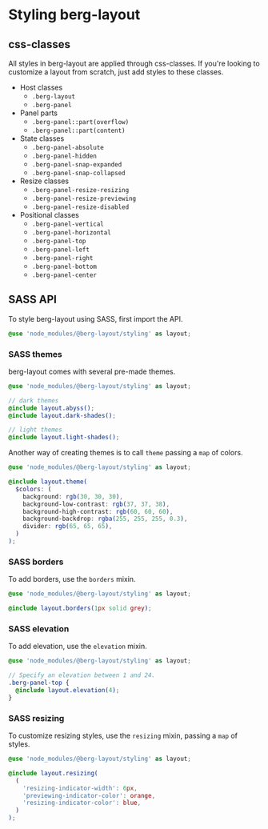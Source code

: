 # Styling berg-layout

## css-classes

All styles in berg-layout are applied through css-classes. If you're looking to customize a layout from scratch, just add styles to these classes.

- Host classes
  - `.berg-layout`
  - `.berg-panel`
- Panel parts
  - `.berg-panel::part(overflow)`
  - `.berg-panel::part(content)`
- State classes
  - `.berg-panel-absolute`
  - `.berg-panel-hidden`
  - `.berg-panel-snap-expanded`
  - `.berg-panel-snap-collapsed`
- Resize classes
  - `.berg-panel-resize-resizing`
  - `.berg-panel-resize-previewing`
  - `.berg-panel-resize-disabled`
- Positional classes
  - `.berg-panel-vertical`
  - `.berg-panel-horizontal`
  - `.berg-panel-top`
  - `.berg-panel-left`
  - `.berg-panel-right`
  - `.berg-panel-bottom`
  - `.berg-panel-center`

## SASS API

To style berg-layout using SASS, first import the API.

```scss
@use 'node_modules/@berg-layout/styling' as layout;
```

### SASS themes

berg-layout comes with several pre-made themes.

```scss
@use 'node_modules/@berg-layout/styling' as layout;

// dark themes
@include layout.abyss();
@include layout.dark-shades();

// light themes
@include layout.light-shades();
```

Another way of creating themes is to call `theme` passing a `map` of colors.

```scss
@use 'node_modules/@berg-layout/styling' as layout;

@include layout.theme(
  $colors: (
    background: rgb(30, 30, 30),
    background-low-contrast: rgb(37, 37, 38),
    background-high-contrast: rgb(60, 60, 60),
    background-backdrop: rgba(255, 255, 255, 0.3),
    divider: rgb(65, 65, 65),
  )
);
```

### SASS borders

To add borders, use the `borders` mixin.

```scss
@use 'node_modules/@berg-layout/styling' as layout;

@include layout.borders(1px solid grey);
```

### SASS elevation

To add elevation, use the `elevation` mixin.

```scss
@use 'node_modules/@berg-layout/styling' as layout;

// Specify an elevation between 1 and 24.
.berg-panel-top {
  @include layout.elevation(4);
}
```

### SASS resizing

To customize resizing styles, use the `resizing` mixin, passing a `map` of styles.

```scss
@use 'node_modules/@berg-layout/styling' as layout;

@include layout.resizing(
  (
    'resizing-indicator-width': 6px,
    'previewing-indicator-color': orange,
    'resizing-indicator-color': blue,
  )
);
```
